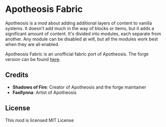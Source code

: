 # Apotheosis Fabric

Apotheosis is a mod about adding additional layers of content to vanilla systems. It doesn't add much in the way of blocks or items, but it adds a significant amount of content. It's divided into modules, each separate from another. Any module can be disabled at will, but all the modules work best when they are all enabled.

Apotheosis Fabric is an unofficial fabric port of Apotheosis. The forge version can be found [here](https://www.curseforge.com/minecraft/mc-mods/apotheosis).

## Credits

- **Shadows of Fire**: Creator of Apotheosis and the forge maintainer
- **Faellynna**: Artist of Apotheosis

## License

This mod is licensed MIT License
